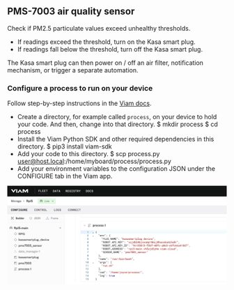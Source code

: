 ## PMS-7003 air quality sensor

Check if PM2.5 particulate values exceed unhealthy thresholds.
- If readings exceed the threshold, turn on the Kasa smart plug.
- If readings fall below the threshold, turn off the Kasa smart plug.

The Kasa smart plug can then power on / off an air filter, notification mechanism, or trigger a separate automation.

### Configure a process to run on your device

Follow step-by-step instructions in the [Viam docs](https://docs.viam.com/configure/processes/).
- Create a directory, for example called `process`, on your device to hold your code. And then, change into that directory.
  $ mkdir process
  $ cd process
- Install the Viam Python SDK and other required dependencies in this directory.
  $ pip3 install viam-sdk
- Add your code to this directory.
  $ scp process.py user@host.local:/home/myboard/process/process.py
- Add your environment variables to the configuration JSON under the CONFIGURE tab in the Viam app.

![Configure environment variables in the Viam app](./configureScreenshot.png)
